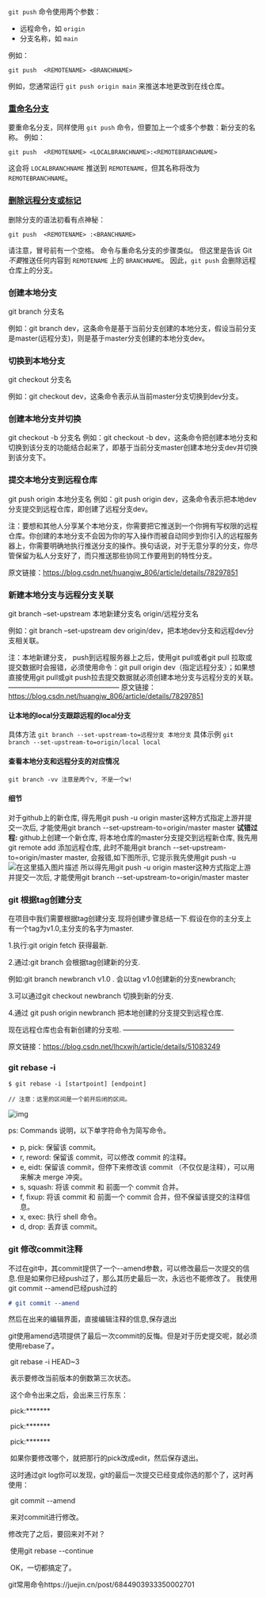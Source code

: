 `git push` 命令使用两个参数：

- 远程命令，如 `origin`
- 分支名称，如 `main`

例如：

```shell
git push  <REMOTENAME> <BRANCHNAME> 
```

例如，您通常运行 `git push origin main` 来推送本地更改到在线仓库。



### [重命名分支](https://docs.github.com/cn/github/using-git/pushing-commits-to-a-remote-repository#renaming-branches)

要重命名分支，同样使用 `git push` 命令，但要加上一个或多个参数：新分支的名称。 例如：

```shell
git push  <REMOTENAME> <LOCALBRANCHNAME>:<REMOTEBRANCHNAME> 
```

这会将 `LOCALBRANCHNAME` 推送到 `REMOTENAME`，但其名称将改为 `REMOTEBRANCHNAME`。



### [删除远程分支或标记](https://docs.github.com/cn/github/using-git/pushing-commits-to-a-remote-repository#deleting-a-remote-branch-or-tag)

删除分支的语法初看有点神秘：

```shell
git push  <REMOTENAME> :<BRANCHNAME> 
```

请注意，冒号前有一个空格。 命令与重命名分支的步骤类似。 但这里是告诉 Git *不要*推送任何内容到 `REMOTENAME` 上的 `BRANCHNAME`。 因此，`git push` 会删除远程仓库上的分支。





### 创建本地分支

git branch 分支名

例如：git branch dev，这条命令是基于当前分支创建的本地分支，假设当前分支是master(远程分支)，则是基于master分支创建的本地分支dev。

### 切换到本地分支

git checkout 分支名

例如：git checkout dev，这条命令表示从当前master分支切换到dev分支。

### 创建本地分支并切换

git checkout -b 分支名
例如：git checkout -b dev，这条命令把创建本地分支和切换到该分支的功能结合起来了，即基于当前分支master创建本地分支dev并切换到该分支下。

### 提交本地分支到远程仓库

git push origin 本地分支名
例如：git push origin dev，这条命令表示把本地dev分支提交到远程仓库，即创建了远程分支dev。

注：要想和其他人分享某个本地分支，你需要把它推送到一个你拥有写权限的远程仓库。你创建的本地分支不会因为你的写入操作而被自动同步到你引入的远程服务器上，你需要明确地执行推送分支的操作。换句话说，对于无意分享的分支，你尽管保留为私人分支好了，而只推送那些协同工作要用到的特性分支。

原文链接：https://blog.csdn.net/huangjw_806/article/details/78297851



### 新建本地分支与远程分支关联

git branch –set-upstream 本地新建分支名 origin/远程分支名

例如：git branch –set-upstream dev origin/dev，把本地dev分支和远程dev分支相关联。

注：本地新建分支， push到远程服务器上之后，使用git pull或者git pull 拉取或提交数据时会报错，必须使用命令：git pull origin dev（指定远程分支）；如果想直接使用git pull或git push拉去提交数据就必须创建本地分支与远程分支的关联。
————————————————
原文链接：https://blog.csdn.net/huangjw_806/article/details/78297851



#### 让本地的local分支跟踪远程的local分支

具体方法
`git branch --set-upstream-to=远程分支 本地分支`
具体示例
`git branch --set-upstream-to=origin/local local`

#### 查看本地分支和远程分支的对应情况

```
git branch -vv 注意是两个v, 不是一个w!
```

#### 细节

对于github上的新仓库, 得先用git push -u origin master这种方式指定上游并提交一次后, 才能使用git branch --set-upstream-to=origin/master master
**试错过程:**
github上创建一个新仓库, 将本地仓库的master分支提交到远程新仓库,
我先用git remote add 添加远程仓库, 此时不能用git branch --set-upstream-to=origin/master master, 会报错,如下图所示, 它提示我先使用git push -u
![在这里插入图片描述](https://img-blog.csdnimg.cn/20191018170332778.png)
所以得先用git push -u origin master这种方式指定上游并提交一次后, 才能使用git branch --set-upstream-to=origin/master master

### git 根据tag创建分支

在项目中我们需要根据tag创建分支.现将创建步骤总结一下.假设在你的主分支上有一个tag为v1.0,主分支的名字为master.

1.执行:git origin fetch 获得最新.

2.通过:git branch <new-branch-name> <tag-name> 会根据tag创建新的分支.

例如:git branch newbranch v1.0 . 会以tag v1.0创建新的分支newbranch;

3.可以通过git checkout newbranch 切换到新的分支.

4.通过 git push origin newbranch 把本地创建的分支提交到远程仓库.

现在远程仓库也会有新创建的分支啦.
————————————————

原文链接：https://blog.csdn.net/lhcxwjh/article/details/51083249



### git rebase -i

```
$ git rebase -i [startpoint] [endpoint] 

// 注意：这里的区间是一个前开后闭的区间。
```

![img](https://img2018.cnblogs.com/blog/737276/201903/737276-20190313224133023-864699101.png)

 ps: Commands 说明，以下单字符命令为简写命令。

- p, pick: 保留该 commit。
- r, reword: 保留该 commit，可以修改 commit 的注释。
- e, eidt: 保留该 commit，但停下来修改该 commit （不仅仅是注释），可以用来解决 merge 冲突。
- s, squash: 将该 commit 和 前面一个 commit 合并。
- f, fixup: 将该 commit 和 前面一个 commit 合并，但不保留该提交的注释信息。
- x, exec: 执行 shell 命令。
- d, drop: 丢弃该 commit。



### git 修改commit注释

不过在git中，其commit提供了一个--amend参数，可以修改最后一次提交的信息.但是如果你已经push过了，那么其历史最后一次，永远也不能修改了。 
 我使用git commit --amend已经push过的

```markdown
# git commit --amend
```

然后在出来的编辑界面，直接编辑注释的信息,保存退出



 git使用amend选项提供了最后一次commit的反悔。但是对于历史提交呢，就必须使用rebase了。

​    git rebase -i HEAD~3

​    表示要修改当前版本的倒数第三次状态。

​    这个命令出来之后，会出来三行东东：

​    pick:*******

​    pick:*******

​    pick:*******

​    如果你要修改哪个，就把那行的pick改成edit，然后保存退出。

​    这时通过git log你可以发现，git的最后一次提交已经变成你选的那个了，这时再使用：

​    git commit --amend

​    来对commit进行修改。

修改完了之后，要回来对不对？

​    使用git rebase --continue

​    OK，一切都搞定了。



git常用命令https://juejin.cn/post/6844903933350002701